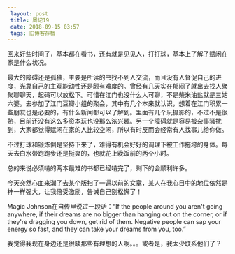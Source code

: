 ```yaml
---
 layout: post
 title: 周记19
 date: 2018-09-15 03:57
 tags: 旧博客存档
---
```

回来好些时间了，基本都在看书，还有就是见见人，打打球，基本上了解了赋闲在家是什么状况。

最大的障碍还是孤独，主要是所读的书找不到人交流，而且没有人督促自己的进度，光靠自己的主观能动性还是颇有难度的。曾经有几天实在郁闷了就出去找人聚聚聊聊天，起码可以放松下。可惜在江门也没什么人可聊，不是柴米油盐就是三姑六婆。去参加了江门豆瓣小组的聚会，其中有几个本来就认识，想着在江门积累一些朋友也是必要的，有什么新闻都可以了解到。里面有几个玩摄影的，不过不是很熟，目前还没有这么多资本玩也没那么浓兴趣。另一个障碍就是容易被杂事骚扰到，大家都觉得赋闲在家的人比较空闲，所以有时反而会经常有人找事儿给你做。

不过打球和锻炼倒是坚持下来了，难得有机会好好的调理下被工作拖垮的身体。每天去白水带跑跑步还是挺爽的，也就花上晚饭前的两个小时。

总的来说必须啃的两本最难的书都已经啃完了，剩下的会顺利许多。

今天突然心血来潮了去某个版扫了一遍以前的文章，某人在我心目中的地位依然是神一样强大，让我倍受激励，告诫自己别松懈了！

Magic Johnson在自传里说过一段话：“If the people around you aren't going anywhere, if
their dreams are no bigger than hanging out on the corner, or if they're
dragging you down, get rid of them. Negative people can sap your energy so
fast, and they can take your dreams from you, too.”

我觉得我现在身边还是很缺那些有理想的人啊。。。或者是，我太少联系他们了？


